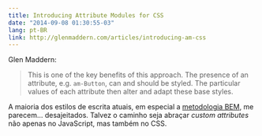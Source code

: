 ```yaml
---
title: Introducing Attribute Modules for CSS
date: "2014-09-08 01:30:55-03"
lang: pt-BR
link: http://glenmaddern.com/articles/introducing-am-css
---
```


Glen Maddern:

> This is one of the key benefits of this approach. The presence of an attribute, e.g. `am-Button`, can and should be styled. The particular values of each attribute then alter and adapt these base styles.

A maioria dos estilos de escrita atuais, em especial a [metodologia BEM](http://bem.info/), me parecem... desajeitados. Talvez o caminho seja abraçar _custom attributes_ não apenas no JavaScript, mas também no CSS.
